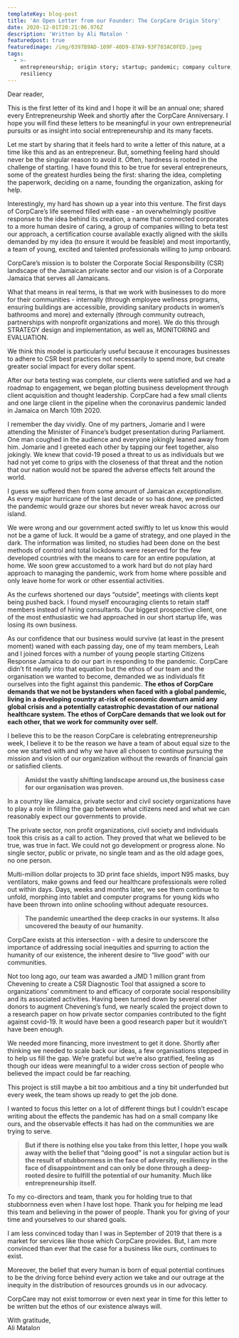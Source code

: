 ```yaml
---
templateKey: blog-post
title: 'An Open Letter from our Founder: The CorpCare Origin Story'
date: 2020-12-01T20:21:06.976Z
description: 'Written by Ali Matalon '
featuredpost: true
featuredimage: /img/0397B9AD-109F-40D9-87A9-93F703AC0FED.jpeg
tags:
  - >-
    entrepreneurship; origin story; startup; pandemic; company culture;
    resiliency
---
```

Dear reader,

This is the first letter of its kind and I hope it will be an annual one; shared every Entrepreneurship Week and shortly after the CorpCare Anniversary. I hope you will find these letters to be meaningful in your own entrepreneurial pursuits or as insight into social entrepreneurship and its many facets.

Let me start by sharing that it feels hard to write a letter of this nature, at a time like this and as an entrepreneur. But, something feeling hard should never be the singular reason to avoid it. Often, hardness is rooted in the challenge of starting. I have found this to be true for several entrepreneurs, some of the greatest hurdles being the first: sharing the idea, completing the paperwork, deciding on a name, founding the organization, asking for help.

Interestingly, my hard has shown up a year into this venture. The first days of CorpCare’s life seemed filled with ease - an overwhelmingly positive response to the idea behind its creation, a name that connected corporates to a more human desire of caring, a group of companies willing to beta test our approach, a certification course available exactly aligned with the skills demanded by my idea (to ensure it would be feasible) and most importantly, a team of young, excited and talented professionals willing to jump onboard.

CorpCare’s mission is to bolster the Corporate Social Responsibility (CSR) landscape of the Jamaican private sector and our vision is of a Corporate Jamaica that serves all Jamaicans.

What that means in real terms, is that we work with businesses to do more for their communities - internally (through employee wellness programs, ensuring buildings are accessible, providing sanitary products in women’s bathrooms and more) and externally (through community outreach, partnerships with nonprofit organizations and more). We do this through STRATEGY design and implementation, as well as, MONITORING and EVALUATION.

We think this model is particularly useful because it encourages businesses to adhere to CSR best practices not necessarily to spend more, but create greater social impact for every dollar spent.

After our beta testing was complete, our clients were satisfied and we had a roadmap to engagement, we began plotting business development through client acquisition and thought leadership. CorpCare had a few small clients and one large client in the pipeline when the coronavirus pandemic landed in Jamaica on March 10th 2020.

I remember the day vividly. One of my partners, Jomarie and I were attending the Minister of Finance’s budget presentation during Parliament. One man coughed in the audience and everyone jokingly leaned away from him. Jomarie and I greeted each other by tapping our feet together, also jokingly. We knew that covid-19 posed a threat to us as individuals but we had not yet come to grips with the closeness of that threat and the notion that our nation would not be spared the adverse effects felt around the world.

I guess we suffered then from some amount of Jamaican *exceptionalism*. As every major hurricane of the last decade or so has done, we predicted the pandemic would graze our shores but never wreak havoc across our island.

We were wrong and our government acted swiftly to let us know this would not be a game of luck. It would be a game of strategy, and one played in the dark. The information was limited, no studies had been done on the best methods of control and total lockdowns were reserved for the few developed countries with the means to care for an entire population, at home. We soon grew accustomed to a work hard but do not play hard approach to managing the pandemic, work from home where possible and only leave home for work or other essential activities.

As the curfews shortened our days “outside”, meetings with clients kept being pushed back. I found myself encouraging clients to retain staff members instead of hiring consultants. Our biggest prospective client, one of the most enthusiastic we had approached in our short startup life, was losing its own business.

As our confidence that our business would survive (at least in the present moment) waned with each passing day, one of my team members, Leah and I joined forces with a number of young people starting Citizens Response Jamaica to do our part in responding to the pandemic. CorpCare didn’t fit neatly into that equation but the ethos of our team and the organisation we wanted to become, demanded we as individuals fit ourselves into the fight against this pandemic. **The ethos of CorpCare demands that we not be bystanders when faced with a global pandemic, living in a developing country at-risk of economic downturn amid any global crisis and a potentially catastrophic devastation of our national healthcare system. The ethos of CorpCare demands that we look out for each other, that we work for community over self.**

I believe this to be the reason CorpCare is celebrating entrepreneurship week, I believe it to be the reason we have a team of about equal size to the one we started with and why we have all chosen to continue pursuing the mission and vision of our organization without the rewards of financial gain or satisfied clients.

> **Amidst the vastly shifting landscape around us,the business case for our organisation was proven.**

In a country like Jamaica, private sector and civil society organizations have to play a role in filling the gap between what citizens need and what we can reasonably expect our governments to provide.

The private sector, non profit organizations, civil society and individuals took this crisis as a call to action. They proved that what we believed to be true, was true in fact. We could not go development or progress alone. No single sector, public or private, no single team and as the old adage goes, no one person.

Multi-million dollar projects to 3D print face shields, import N95 masks, buy ventilators, make gowns and feed our healthcare professionals were rolled out within days. Days, weeks and months later, we see them continue to unfold, morphing into tablet and computer programs for young kids who have been thrown into online schooling without adequate resources.

> **The pandemic unearthed the deep cracks in our systems. It also uncovered the beauty of our humanity.**

CorpCare exists at this intersection - with a desire to underscore the importance of addressing social inequities and spurring to action the humanity of our existence, the inherent desire to “live good” with our communities.

Not too long ago, our team was awarded a JMD 1 million grant from Chevening to create a CSR Diagnostic Tool that assigned a score to organizations’ commitment to and efficacy of corporate social responsibility and its associated activities. Having been turned down by several other donors to augment Chevening’s fund, we nearly scaled the project down to a research paper on how private sector companies contributed to the fight against covid-19. It would have been a good research paper but it wouldn’t have been enough.

We needed more financing, more investment to get it done. Shortly after thinking we needed to scale back our ideas, a few organisations stepped in to help us fill the gap. We’re grateful but we’re also gratified, feeling as though our ideas were meaningful to a wider cross section of people who believed the impact could be far reaching.

This project is still maybe a bit too ambitious and a tiny bit underfunded but every week, the team shows up ready to get the job done.

I wanted to focus this letter on a lot of different things but I couldn’t escape writing about the effects the pandemic has had on a small company like ours, and the observable effects it has had on the communities we are trying to serve.

> **But if there is nothing else you take from this letter, I hope you walk away with the belief that “doing good” is not a singular action but is the result of stubbornness in the face of adversity, resiliency in the face of disappointment and can only be done through a deep-rooted desire to fulfill the potential of our humanity. Much like entrepreneurship itself.** 

To my co-directors and team, thank you for holding true to that stubbornness even when I have lost hope. Thank you for helping me lead this team and believing in the power of people. Thank you for giving of your time and yourselves to our shared goals.

I am less convinced today than I was in September of 2019 that there is a market for services like those which CorpCare provides. But, I am more convinced than ever that the case for a business like ours, continues to exist.

Moreover, the belief that every human is born of equal potential continues to be the driving force behind every action we take and our outrage at the inequity in the distribution of resources grounds us in our advocacy.

CorpCare may not exist tomorrow or even next year in time for this letter to be written but the ethos of our existence always will.

With gratitude,\
Ali Matalon
